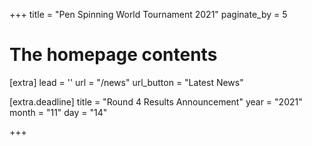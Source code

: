 +++
title = "Pen Spinning World Tournament 2021"
paginate_by = 5


# The homepage contents
[extra]
lead = ''
url = "/news"
url_button = "Latest News"

[extra.deadline]
title = "Round 4 Results Announcement"
year = "2021"
month = "11"
day = "14"

+++

